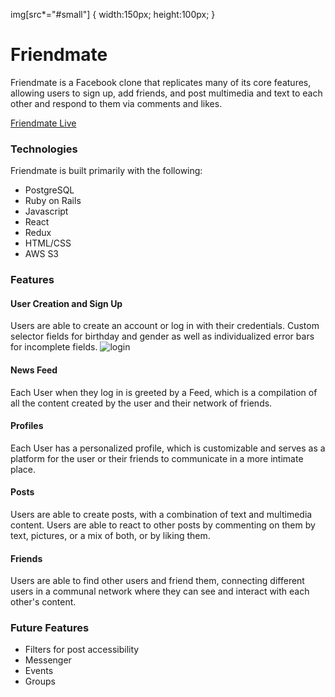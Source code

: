 

img[src*="#small"] {
   width:150px;
   height:100px;
}
# Friendmate

Friendmate is a Facebook clone that replicates many of its core features, allowing users to sign up, add friends, and post multimedia and text to each other and respond to them via comments and likes.

[Friendmate Live](https://friendmate.herokuapp.com/?#/)

### Technologies

Friendmate is built primarily with the following: 

* PostgreSQL
* Ruby on Rails
* Javascript
* React
* Redux
* HTML/CSS
* AWS S3

### Features

#### User Creation and Sign Up
Users are able to create an account or log in with their credentials. Custom selector fields for birthday and gender as well as individualized error bars for incomplete fields.
![login](/readme/fm_login.gif#small)
#### News Feed
Each User when they log in is greeted by a Feed, which is a compilation of all the content created by the user and their network of friends.

#### Profiles
Each User has a personalized profile, which is customizable and serves as a platform for the user or their friends to communicate in a more intimate place.

#### Posts
Users are able to create posts, with a combination of text and multimedia content. Users are able to react to other posts by commenting on them by text, pictures, or a mix of both, or by liking them.

#### Friends
Users are able to find other users and friend them, connecting different users in a communal network where they can see and interact with each other's content.

### Future Features

* Filters for post accessibility
* Messenger
* Events
* Groups








